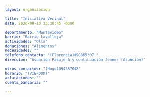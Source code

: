 ```yaml
---
layout: organizacion

title: "Iniciativa Vecinal"
date: 2020-08-10 23:30:45 -0300

departamento: "Montevideo"
barrio: "Barrio Lavalleja"
actividades: "Olla"
donaciones: "Alimentos"
necesidades: ""
telefono_contacto: "(Florencia)098865307 "
direccion: "Asunción Pasaje A y continuación Jenner (Asunción)"

otros_contactos: "(Hugo)094357002"
horario: "(VIE-DOM)"
aclaraciones: ""
cuenta_bancaria: ""

---
```

